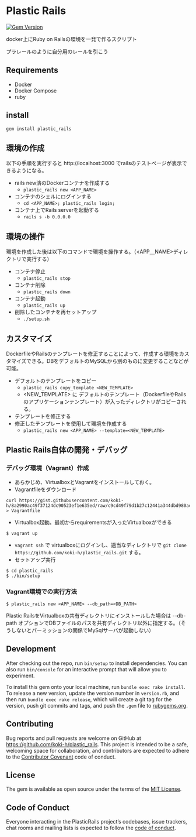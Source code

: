 # Plastic Rails
[![Gem Version](https://badge.fury.io/rb/plastic_rails.svg)](https://badge.fury.io/rb/plastic_rails)


docker上にRuby on Railsの環境を一発で作るスクリプト

プラレールのように自分用のレールを引こう


## Requirements
- Docker
- Docker Compose
- ruby

## install 

```
gem install plastic_rails
```

## 環境の作成
以下の手順を実行すると http://localhost:3000 でrailsのテストページが表示できるようになる。

- rails new済のDockerコンテナを作成する
  - `plastic_rails new <APP_NAME>`
- コンテナのシェルにログインする
  -  `cd <APP_NAME>; plastic_rails login; `
- コンテナ上でRails serverを起動する
  - `rails s -b 0.0.0.0`

## 環境の操作
環境を作成した後は以下のコマンドで環境を操作する。（<APP＿NAME>ディレクトリで実行する）

- コンテナ停止
  -  `plastic_rails stop`
- コンテナ削除
  -  `plastic_rails down`
- コンテナ起動
  -  `plastic_rails up`
- 削除したコンテナを再セットアップ
  -  `./setup.sh`

## カスタマイズ
DockerfileやRailsのテンプレートを修正することによって、作成する環境をカスタマイズできる。DBをデフォルトのMySQLから別のものに変更することなどが可能。

- デフォルトのテンプレートをコピー
  - `plastic_rails copy_template <NEW_TEMPLATE>`
  - <NEW_TEMPLATE> に デフォルトのテンプレート（DockerfileやRailsのアプリケーションテンプレート）が入ったディレクトリがコピーされる。
- テンプレートを修正する
- 修正したテンプレートを使用して環境を作成する
  - `plastic_rails new <APP_NAME> --template=<NEW_TEMPLATE>` 


## Plastic Rails自体の開発・デバッグ
### デバッグ環境（Vagrant）作成
- あらかじめ、VirtualboxとVagrantをインストールしておく。
- Vagrantfileをダウンロード
```
curl https://gist.githubusercontent.com/koki-h/8a2990ac49f37124dc90523ef1e635ed/raw/c9cd49f79d1b27c12441a344dbd980ac71e9aacc/Vagrantfile > Vagrantfile
```
- Virtualbox起動。最初からrequirementsが入ったVirtualboxができる
```
$ vagrant up 
```
- `vagrant ssh` で virtualboxにログインし、適当なディレクトリで `git clone https://github.com/koki-h/plastic_rails.git` する。
- セットアップ実行
```
$ cd plastic_rails
$ ./bin/setup
```


### Vagrant環境での実行方法
```
$ plastic_rails new <APP_NAME> --db_path=<DB_PATH>
```
Plastic RailsをVirtualboxの共有ディレクトリにインストールした場合は --db-path オプションでDBファイルのパスを共有ディレクトリ以外に指定する。（そうしないとパーミッションの関係でMySqlサーバが起動しない）

## Development

After checking out the repo, run `bin/setup` to install dependencies. You can also run `bin/console` for an interactive prompt that will allow you to experiment.

To install this gem onto your local machine, run `bundle exec rake install`. To release a new version, update the version number in `version.rb`, and then run `bundle exec rake release`, which will create a git tag for the version, push git commits and tags, and push the `.gem` file to [rubygems.org](https://rubygems.org).

## Contributing

Bug reports and pull requests are welcome on GitHub at https://github.com/koki-h/plastic_rails. This project is intended to be a safe, welcoming space for collaboration, and contributors are expected to adhere to the [Contributor Covenant](http://contributor-covenant.org) code of conduct.

## License

The gem is available as open source under the terms of the [MIT License](https://opensource.org/licenses/MIT).

## Code of Conduct

Everyone interacting in the PlasticRails project’s codebases, issue trackers, chat rooms and mailing lists is expected to follow the [code of conduct](https://github.com/koki-h/plastic_rails/blob/master/CODE_OF_CONDUCT.md).
